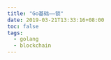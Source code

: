 ```yaml
---
title: "Go基础——锁"
date: 2019-03-21T13:33:16+08:00
toc: false
tags: 
  - golang
  - blockchain
---
```


